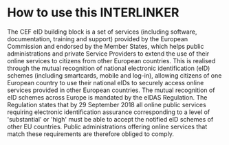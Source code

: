 # How to use this INTERLINKER
The CEF eID building block is a set of  services  (including software, documentation, training and support) provided by the European Commission and endorsed by the Member States, which helps public administrations and private Service Providers to extend the use of their online services to citizens from other European countries. This is realised through the mutual recognition of national electronic identification (eID) schemes (including smartcards, mobile and log-in), allowing citizens of one European country to use their national eIDs to securely access online services provided in other European countries. The mutual recognition of eID schemes across Europe is mandated by the eIDAS Regulation. The Regulation states that by 29 September 2018 all online public services requiring electronic identification  assurance  corresponding to a level of 'substantial' or 'high' must be able to accept the  notified  eID schemes of other EU countries. Public administrations offering online services that match these requirements are therefore obliged to comply.